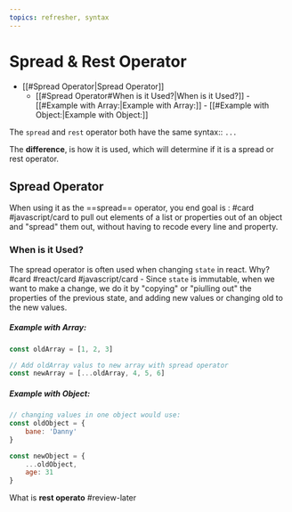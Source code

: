 ```yaml
---
topics: refresher, syntax
---
```


# Spread & Rest Operator


- [[#Spread Operator|Spread Operator]]
	- [[#Spread Operator#When is it Used?|When is it Used?]]
			- [[#Example with Array:|Example with Array:]]
			- [[#Example with Object:|Example with Object:]]


The `spread` and `rest` operator both have the same syntax:: `...`
<!--SR:!2022-08-16,3,250-->


The **difference**, is how it is used, which will determine if it is a spread or rest operator.

## Spread Operator

When using it  as the ==spread== operator, you end goal is : #card #javascript/card 
	to pull out elements of a list or properties out of an object and "spread" them out, without having to recode every line and property.
<!--SR:!2022-08-16,3,250-->

### When is it Used?
The spread operator is often used when changing `state` in react. Why? #card  #react/card #javascript/card 
	- Since `state` is immutable, when we want to make a change, we do it by "copying" or "piulling out" the properties of the previous state, and adding new values or changing old to the new values.

##### Example with Array:
```javascript
const oldArray = [1, 2, 3]

// Add oldArray valus to new array with spread operator
const newArray = [...oldArray, 4, 5, 6] 
```

##### Example with Object:
```JavaScript
// changing values in one object would use:
const oldObject = {
	bane: 'Danny'
}

const newObject = {
	...oldObject,
	age: 31
}
```

What is **rest operato** #review-later 
